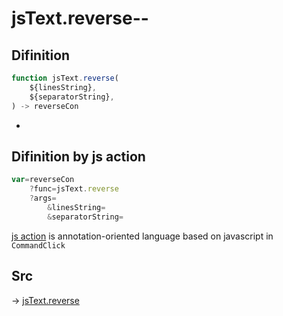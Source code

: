 # jsText.reverse--

## Difinition

```js.js
function jsText.reverse(
	${linesString},
	${separatorString},
) -> reverseCon
```

- 


## Difinition by js action

```js.js
var=reverseCon
	?func=jsText.reverse
	?args=
		&linesString=
		&separatorString=
```

[js action](#) is annotation-oriented language based on javascript in `CommandClick`



## Src

-> [jsText.reverse](https://github.com/puutaro/CommandClick/blob/master/app/src/main/java/com/puutaro/commandclick/fragment_lib/terminal_fragment/js_interface/text/JsText.kt#L37)


